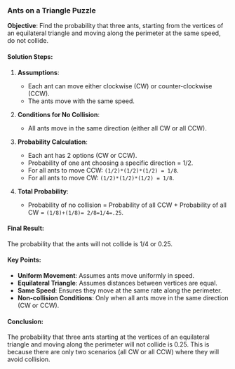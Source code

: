 ### Ants on a Triangle Puzzle

**Objective**: Find the probability that three ants, starting from the vertices of an equilateral triangle and moving along the perimeter at the same speed, do not collide.

#### Solution Steps:

1. **Assumptions**:
   - Each ant can move either clockwise (CW) or counter-clockwise (CCW).
   - The ants move with the same speed.

2. **Conditions for No Collision**:
   - All ants move in the same direction (either all CW or all CCW).

3. **Probability Calculation**:
   - Each ant has 2 options (CW or CCW).
   - Probability of one ant choosing a specific direction = 1/2.
   - For all ants to move CCW: `(1/2)*(1/2)*(1/2) = 1/8`.
   - For all ants to move CW:  `(1/2)*(1/2)*(1/2) = 1/8`.

4. **Total Probability**:
   - Probability of no collision = Probability of all CCW + Probability of all CW =  `(1/8)+(1/8)= 2/8=1/4=.25`.

#### Final Result:
The probability that the ants will not collide is 1/4 or 0.25.

#### Key Points:
- **Uniform Movement**: Assumes ants move uniformly in speed.
- **Equilateral Triangle**: Assumes distances between vertices are equal.
- **Same Speed**: Ensures they move at the same rate along the perimeter.
- **Non-collision Conditions**: Only when all ants move in the same direction (CW or CCW).

#### Conclusion:
The probability that three ants starting at the vertices of an equilateral triangle and moving along the perimeter will not collide is 0.25. This is because there are only two scenarios (all CW or all CCW) where they will avoid collision.
